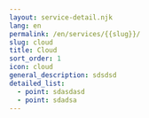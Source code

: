 ```yaml
---
layout: service-detail.njk
lang: en
permalink: /en/services/{{slug}}/
slug: cloud
title: Cloud
sort_order: 1
icon: cloud
general_description: sdsdsd
detailed_list:
  - point: sdasdasd
  - point: sdadsa
---
```

